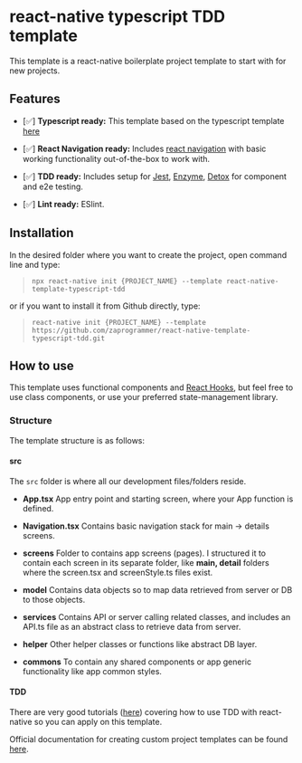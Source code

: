 # react-native typescript TDD template
This template is a react-native boilerplate project template to start with for new projects.


## Features

*  [✅]  **Typescript ready:** This template based on the typescript template [here](https://github.com/react-native-community/react-native-template-typescript)

*  [✅]  **React Navigation ready:** Includes [react navigation](https://reactnavigation.org/) with basic working functionality out-of-the-box to work with.

*  [✅]  **TDD ready:** Includes setup for [Jest](https://jestjs.io/), [Enzyme](https://enzymejs.github.io/enzyme/), [Detox](https://github.com/wix/Detox) for component and e2e testing.

*  [✅]  **Lint ready:** ESlint.


## Installation
In the desired folder where you want to create the project, open command line and type:


>`npx react-native init {PROJECT_NAME} --template react-native-template-typescript-tdd`

or if you want to install it from Github directly, type:

>`react-native init {PROJECT_NAME} --template https://github.com/zaprogrammer/react-native-template-typescript-tdd.git`


## How to use
This template uses functional components and [React Hooks](https://reactjs.org/docs/hooks-intro.html), but feel free to use class components, or use your preferred state-management library.


### Structure
The template structure is as follows:


#### src

The `src` folder is where all our development files/folders reside.

-  **App.tsx** 
App entry point and starting screen, where your App function is defined.

-  **Navigation.tsx**
Contains basic navigation stack for main -> details screens.

-  **screens**
Folder to contains app screens (pages). I structured it to contain each screen in its separate folder, like **main, detail** folders where the screen.tsx and screenStyle.ts files exist.

-  **model**
Contains data objects so to map data retrieved from server or DB to those objects.

-  **services**
Contains API or server calling related classes, and includes an API.ts file as an abstract class to retrieve data from server.

-  **helper**
Other helper classes or functions like abstract DB layer.

-  **commons**
To contain any shared components or app generic functionality like app common styles.

#### TDD

There are very good tutorials ([here](https://learntdd.in/react-native/)) covering how to use TDD with react-native so you can apply on this template.


Official documentation for creating custom project templates can be found [here](https://github.com/react-native-community/cli/blob/master/docs/init.md#creating-custom-template).